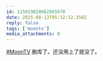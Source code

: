 ```yaml
---
id: 115019820062865670
date: 2025-08-13T05:32:52.350Z
reply: false
tags: ['moontv']
media_attachments: 0
---
```


[#MoonTV](https://e5n.cc/tags/MoonTV) 删库了。还没用上了就没了。

